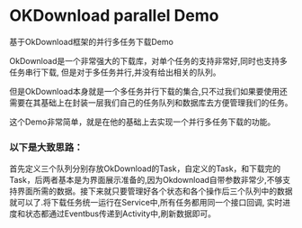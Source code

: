 # OKDownload parallel Demo
基于OkDownload框架的并行多任务下载Demo

OkDownload是一个非常强大的下载库，对单个任务的支持非常好,同时也支持多任务串行下载, 但是对于多任务并行,并没有给出相关的队列。

但是OkDownload本身就是一个多任务并行下载的集合,只不过我们如果要使用还需要在其基础上在封装一层我们自己的任务队列和数据库去方便管理我们的任务。

这个Demo非常简单，就是在他的基础上去实现一个并行多任务下载的功能。

### 以下是大致思路：
首先定义三个队列分别存放OkDownload的Task，自定义的Task，和下载完的Task，后两者基本是为界面展示准备的,因为Okdownload自带参数非常少,不够支持界面所需的数据。接下来就只要管理好各个状态和各个操作后三个队列中的数据就可以了.将下载任务统一运行在Service中,所有任务都用同一个接口回调, 实时进度和状态都通过Eventbus传递到Activity中,刷新数据即可。
